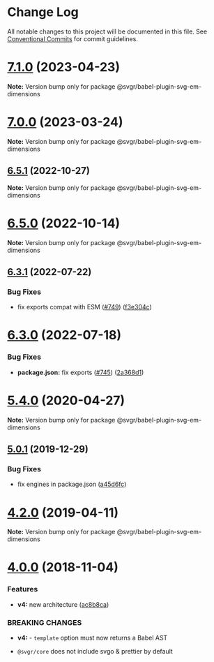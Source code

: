 # Change Log

All notable changes to this project will be documented in this file.
See [Conventional Commits](https://conventionalcommits.org) for commit guidelines.

# [7.1.0](https://github.com/gregberge/svgr/compare/v7.0.0...v7.1.0) (2023-04-23)

**Note:** Version bump only for package @svgr/babel-plugin-svg-em-dimensions





# [7.0.0](https://github.com/gregberge/svgr/compare/v6.5.1...v7.0.0) (2023-03-24)

**Note:** Version bump only for package @svgr/babel-plugin-svg-em-dimensions





## [6.5.1](https://github.com/gregberge/svgr/compare/v6.5.0...v6.5.1) (2022-10-27)

**Note:** Version bump only for package @svgr/babel-plugin-svg-em-dimensions

# [6.5.0](https://github.com/gregberge/svgr/compare/v6.4.0...v6.5.0) (2022-10-14)

**Note:** Version bump only for package @svgr/babel-plugin-svg-em-dimensions

## [6.3.1](https://github.com/gregberge/svgr/compare/v6.3.0...v6.3.1) (2022-07-22)

### Bug Fixes

- fix exports compat with ESM ([#749](https://github.com/gregberge/svgr/issues/749)) ([f3e304c](https://github.com/gregberge/svgr/commit/f3e304c166282f042ecd4d6c396a0798a7f0b490))

# [6.3.0](https://github.com/gregberge/svgr/compare/v6.2.1...v6.3.0) (2022-07-18)

### Bug Fixes

- **package.json:** fix exports ([#745](https://github.com/gregberge/svgr/issues/745)) ([2a368d1](https://github.com/gregberge/svgr/commit/2a368d1305949ec6426c7c7312c04224071ec2bd))

# [5.4.0](https://github.com/gregberge/svgr/tree/master/packages/babel-plugin-svg-em-dimensions/compare/v5.3.1...v5.4.0) (2020-04-27)

**Note:** Version bump only for package @svgr/babel-plugin-svg-em-dimensions

## [5.0.1](https://github.com/gregberge/svgr/tree/master/packages/babel-plugin-svg-em-dimensions/compare/v5.0.0...v5.0.1) (2019-12-29)

### Bug Fixes

- fix engines in package.json ([a45d6fc](https://github.com/gregberge/svgr/tree/master/packages/babel-plugin-svg-em-dimensions/commit/a45d6fc8b43402bec60ed4e9273f90fdc65a23a7))

# [4.2.0](https://github.com/gregberge/svgr/tree/master/packages/babel-plugin-svg-em-dimensions/compare/v4.1.0...v4.2.0) (2019-04-11)

**Note:** Version bump only for package @svgr/babel-plugin-svg-em-dimensions

# [4.0.0](https://github.com/gregberge/svgr/compare/v3.1.0...v4.0.0) (2018-11-04)

### Features

- **v4:** new architecture ([ac8b8ca](https://github.com/gregberge/svgr/commit/ac8b8ca))

### BREAKING CHANGES

- **v4:** - `template` option must now returns a Babel AST

* `@svgr/core` does not include svgo & prettier by default
